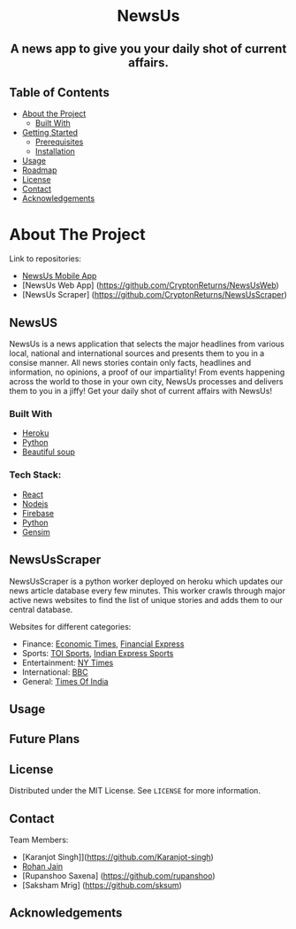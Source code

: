 

<br />
<p align="center">

  <h1 align="center">NewsUs</h1>

  <h2 align="center">
    A news app to give you your daily shot of current affairs.
  </h2>
</p>



<!-- TABLE OF CONTENTS -->
## Table of Contents

* [About the Project](#about-the-project)
  * [Built With](#built-with)
* [Getting Started](#getting-started)
  * [Prerequisites](#prerequisites)
  * [Installation](#installation)
* [Usage](#usage)
* [Roadmap](#roadmap)
* [License](#license)
* [Contact](#contact)
* [Acknowledgements](#acknowledgements)



<!-- ABOUT THE PROJECT -->
# About The Project
Link to repositories:

- [NewsUs Mobile App]( https://github.com/CryptonReturns/NewsUsApp)
- [NewsUs Web App] (https://github.com/CryptonReturns/NewsUsWeb)
- [NewsUs Scraper] (https://github.com/CryptonReturns/NewsUsScraper)
## NewsUS
NewsUs is a news application that selects the major headlines from various local, national and international sources and presents them to you in a consise manner. All news stories contain only facts, headlines and information, no opinions, a proof of our impartiality! 
From events happening across the world to those in your own city, NewsUs processes and delivers them to you in a jiffy!
Get your daily shot of current affairs with NewsUs!
### Built With 
* [Heroku](https://heroku.com)
* [Python](www.python.org)
* [Beautiful soup](www.python.org)
### Tech Stack:
- [React](reactjs.org)
- [Nodejs](nodejs.org)
- [Firebase](firebase.google.com)
- [Python](www.python.org)
- [Gensim]()
## NewsUsScraper
NewsUsScraper is a python worker deployed on heroku which updates our news article database every few minutes. This worker crawls through major active news websites to find the list of unique stories and adds them to our central database. 

Websites for different categories:

- Finance: [Economic Times](https://economictimes.indiatimes.com/news/economy), [Financial Express](https://www.financialexpress.com/economy/)
- Sports: [TOI Sports](https://timesofindia.indiatimes.com), [Indian Express Sports](https://indianexpress.com/section/sports/)
- Entertainment: [NY Times](https://www.nytimes.com/section/arts/television)
- International: [BBC](https://www.bbc.com/news)
- General: [Times Of India](https://timesofindia.indiatimes.com)




<!-- USAGE EXAMPLES -->
## Usage




<!-- ROADMAP -->
## Future Plans

<!-- LICENSE -->
## License

Distributed under the MIT License. See `LICENSE` for more information.



<!-- CONTACT -->
## Contact
Team Members:
- [Karanjot Singh]](https://github.com/Karanjot-singh)
- [Rohan Jain ](https://github.com/rohanj-02)
- [Rupanshoo Saxena] (https://github.com/rupanshoo)
- [Saksham Mrig] (https://github.com/sksum)

<!-- ACKNOWLEDGEMENTS -->
## Acknowledgements
